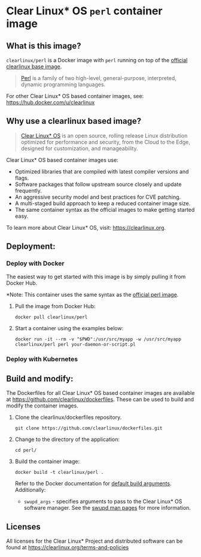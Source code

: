 # Clear Linux* OS `perl` container image

<!-- Required -->
## What is this image?

`clearlinux/perl` is a Docker image with `perl` running on top of the
[official clearlinux base image](https://hub.docker.com/_/clearlinux). 

<!-- application introduction -->
> [Perl](https://www.perl.org/) is a family of two high-level, general-purpose, 
> interpreted, dynamic programming languages.

For other Clear Linux* OS
based container images, see: https://hub.docker.com/u/clearlinux

## Why use a clearlinux based image?

<!-- CL introduction -->
> [Clear Linux* OS](https://clearlinux.org/) is an open source, rolling release
> Linux distribution optimized for performance and security, from the Cloud to
> the Edge, designed for customization, and manageability.

Clear Linux* OS based container images use:
* Optimized libraries that are compiled with latest compiler versions and
  flags.
* Software packages that follow upstream source closely and update frequently.
* An aggressive security model and best practices for CVE patching.
* A multi-staged build approach to keep a reduced container image size.
* The same container syntax as the official images to make getting started
  easy. 

To learn more about Clear Linux* OS, visit: https://clearlinux.org.

<!-- Required -->
## Deployment:

### Deploy with Docker
The easiest way to get started with this image is by simply pulling it from
Docker Hub. 

*Note: This container uses the same syntax as the [official perl image](https://hub.docker.com/_/perl).


1. Pull the image from Docker Hub: 
    ```
    docker pull clearlinux/perl
    ```

2. Start a container using the examples below:

    ```
    docker run -it --rm -v "$PWD":/usr/src/myapp -w /usr/src/myapp clearlinux/perl perl your-daemon-or-script.pl
    ```
    
<!-- Optional -->
### Deploy with Kubernetes

<!-- Required -->
## Build and modify:

The Dockerfiles for all Clear Linux* OS based container images are available at
https://github.com/clearlinux/dockerfiles. These can be used to build and
modify the container images.

1. Clone the clearlinux/dockerfiles repository.
    ```
    git clone https://github.com/clearlinux/dockerfiles.git
    ```

2. Change to the directory of the application:
    ```
    cd perl/
    ```

3. Build the container image:
    ```
    docker build -t clearlinux/perl .
    ```

   Refer to the Docker documentation for [default build arguments](https://docs.docker.com/engine/reference/builder/#arg).
   Additionally:
   
   - `swupd_args` - specifies arguments to pass to the Clear Linux* OS software
     manager. See the [swupd man pages](https://github.com/clearlinux/swupd-client/blob/master/docs/swupd.1.rst#options)
     for more information.

<!-- Required -->
## Licenses

All licenses for the Clear Linux* Project and distributed software can be found
at https://clearlinux.org/terms-and-policies
